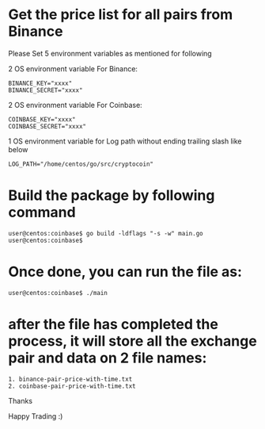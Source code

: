 # Get the price list for all pairs from Binance

Please Set 5 environment variables as mentioned for following

2 OS environment variable For Binance:

```
BINANCE_KEY="xxxx"
BINANCE_SECRET="xxxx"
```

2 OS environment variable For Coinbase:

```
COINBASE_KEY="xxxx"
COINBASE_SECRET="xxxx"
```

1 OS environment variable for Log path without ending trailing slash like below

```
LOG_PATH="/home/centos/go/src/cryptocoin"
```

# Build the package by following command

```
user@centos:coinbase$ go build -ldflags "-s -w" main.go
user@centos:coinbase$
```

# Once done, you can run the file as:
```
user@centos:coinbase$ ./main
```
# after the file has completed the process, it will store all the exchange pair and data on 2 file names:
```
1. binance-pair-price-with-time.txt
2. coinbase-pair-price-with-time.txt
```

Thanks

Happy Trading :)